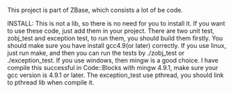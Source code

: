 This project is part of ZBase, which consists a lot of be code.

INSTALL:
	This is not a lib, so there is no need for you to install it.
	If you want to use these code, just add them in your project.
	There are two unit test, zobj_test and exception test, to run
	them, you should build them firstly. You should make sure you
	have install gcc4.9(or later) correctly. If you use linux, just 
	run make, and then you can run the tests by ./zobj_test or 
	./exception_test. If you use windows, then mingw is a good choice. 
	I have compile this successful in Code::Blocks with mingw 4.9.1,
	make sure your gcc version is 4.9.1 or later. The exception_test 
	use pthread, you should link to pthread lib when compile it.
